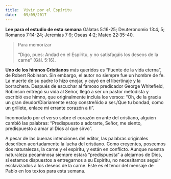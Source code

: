 ```yaml
---
title:  Vivir por el Espíritu
date:   09/09/2017
---
```


**Lee para el estudio de esta semana**
Gálatas 5:16-25; Deuteronomio 13:4, 5; Romanos 7:14-24; Jeremías 7:9; Oseas 4:2; Mateo 22:35-40.

><p>Para memorizar</p>
>“Digo, pues: Andad en el Espíritu, y no satisfagáis los deseos de la carne” (Gál. 5:16).

**Uno de los himnos Cristianos** más queridos es “Fuente de la vida eterna”, de Robert Robinson. Sin embargo, el autor no siempre fue un hombre de fe. La muerte de su padre lo hizo enojar, y cayó en el libertinaje y la borrachera. Después de escuchar al famoso predicador George Whitefield, Robinson entregó su vida al Señor, llegó a ser un pastor metodista y escribió ese himno, que originalmente incluía los versos: “Oh, de la gracia un gran deudor/Diariamente estoy constreñido a ser./Que tu bondad, como un grillete, enlace mi errante corazón a ti”.

Incomodado por el verso sobre el corazón errante del cristiano, alguien cambió las palabras: “Predispuesto a adorarte, Señor, me siento, predispuesto a amar al Dios al que sirvo”.

A pesar de las buenas intenciones del editor, las palabras originales describen acertadamente la lucha del cristiano. Como creyentes, poseemos dos naturalezas, la carne y el espíritu, y están en conflicto. Aunque nuestra naturaleza pecaminosa siempre estará “predispuesta” a alejarnos de Dios, si estamos dispuestos a entregarnos a su Espíritu, no necesitamos seguir esclavizados a los deseos de la carne. Este es el tenor del mensaje de Pablo en los textos para esta semana.